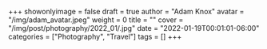 +++
showonlyimage = false
draft = true
author = "Adam Knox"
avatar = "/img/adam_avatar.jpeg"
weight = 0
title = ""
cover = "/img/post/photography/2022_01/.jpg"
date = "2022-01-19T00:01:01-06:00"
categories = ["Photography", "Travel"]
tags = []
+++
<!--more-->

